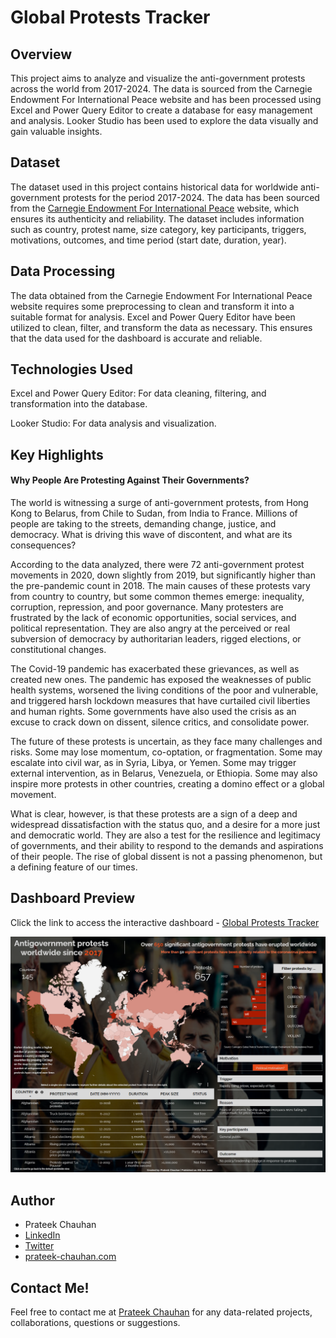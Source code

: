 # Global Protests Tracker

## Overview
This project aims to analyze and visualize the anti-government protests across the world from 2017-2024. The data is sourced from the Carnegie Endowment For International Peace website and has been processed using Excel and Power Query Editor to create a database for easy management and analysis. Looker Studio has been used to explore the data visually and gain valuable insights.

## Dataset
The dataset used in this project contains historical data for worldwide anti-government protests for the period 2017-2024. The data has been sourced from the [Carnegie Endowment For International Peace](https://carnegieendowment.org/publications/interactive/protest-tracker) website, which ensures its authenticity and reliability. The dataset includes information such as country, protest name, size category, key participants, triggers, motivations, outcomes, and time period (start date, duration, year).

## Data Processing
The data obtained from the Carnegie Endowment For International Peace website requires some preprocessing to clean and transform it into a suitable format for analysis. Excel and Power Query Editor have been utilized to clean, filter, and transform the data as necessary. This ensures that the data used for the dashboard is accurate and reliable.

## Technologies Used
Excel and Power Query Editor: For data cleaning, filtering, and transformation into the database.

Looker Studio: For data analysis and visualization.

## Key Highlights
#### **Why People Are Protesting Against Their Governments?**

The world is witnessing a surge of anti-government protests, from Hong Kong to Belarus, from Chile to Sudan, from India to France. Millions of people are taking to the streets, demanding change, justice, and democracy. What is driving this wave of discontent, and what are its consequences?

According to the data analyzed, there were 72 anti-government protest movements in 2020, down slightly from 2019, but significantly higher than the pre-pandemic count in 2018. The main causes of these protests vary from country to country, but some common themes emerge: inequality, corruption, repression, and poor governance. Many protesters are frustrated by the lack of economic opportunities, social services, and political representation. They are also angry at the perceived or real subversion of democracy by authoritarian leaders, rigged elections, or constitutional changes.

The Covid-19 pandemic has exacerbated these grievances, as well as created new ones. The pandemic has exposed the weaknesses of public health systems, worsened the living conditions of the poor and vulnerable, and triggered harsh lockdown measures that have curtailed civil liberties and human rights. Some governments have also used the crisis as an excuse to crack down on dissent, silence critics, and consolidate power.

The future of these protests is uncertain, as they face many challenges and risks. Some may lose momentum, co-optation, or fragmentation. Some may escalate into civil war, as in Syria, Libya, or Yemen. Some may trigger external intervention, as in Belarus, Venezuela, or Ethiopia. Some may also inspire more protests in other countries, creating a domino effect or a global movement.

What is clear, however, is that these protests are a sign of a deep and widespread dissatisfaction with the status quo, and a desire for a more just and democratic world. They are also a test for the resilience and legitimacy of governments, and their ability to respond to the demands and aspirations of their people. The rise of global dissent is not a passing phenomenon, but a defining feature of our times.

## Dashboard Preview
Click the link to access the interactive dashboard - [Global Protests Tracker](https://lookerstudio.google.com/u/0/reporting/96bb696a-d2e4-4a17-bc57-ee640fd588ad/page/XzNuC)

![Global Protests Tracker Preview Image](/images/global-protests-tracker.png)

## Author
- Prateek Chauhan
- [LinkedIn](https://www.linkedin.com/in/prateekchauhands/)
- [Twitter](https://twitter.com/PrateekC_DS)
- [prateek-chauhan.com](https://prateek-chauhan.com/)

## Contact Me!
Feel free to contact me at [Prateek Chauhan](mailto:prateekchauhan.ds@gmail.com) for any data-related projects, collaborations, questions or suggestions.

